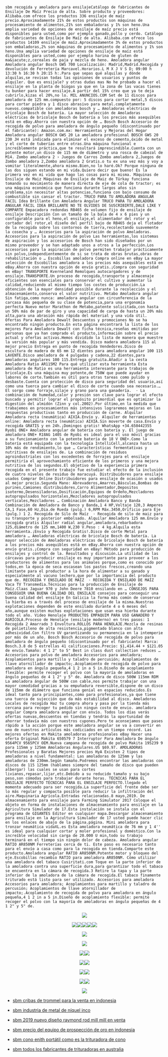 
```
sbm recogida y amoladora para ensilajeCatálogo de fabricantes de Ensilaje De Maíz Precio de alta. Sobre producto y proveedores: Alibaba.com ofrece los productos 336 ensilaje de maíz precio.Aproximadamente 21% de estos productos son máquinas de procesamiento de alimentos,21% son embaladoras y 1% son heno.Una amplia variedad de opciones de ensilaje de maíz precio está disponibles para usted,como por ejemplo ganado,pollo y cerdo. Catálogo de fabricantes de Ensilaje De Maíz de alta. Alibaba.com ofrece los productos 14109 ensilaje de maíz.Aproximadamente 3% de estos productos son embaladoras,2% son máquinas de procesamiento de alimentos y 1% son heno.Una amplia variedad de opciones de ensilaje de maíz está disponibles para usted,como por ejemplo harina de gluten de ma&iacute;z,cereales de paja y mezcla de heno. Amoladora angular Amoladora angular Bosch GWS 700 Localización: Madrid,Madrid.Recogida y devolución de Ferretería Marcavel.Horarios.L M X J V S D; 09:00 h 13:30 h 16:30 h 20:15 h:.Para que sepas qué alquilas y dónde alquilas,se revisan todas las opiniones de usuarios y puntos de alquiler. Que es ensijale? y otras dudas mas No he probado a hacer el ensilaje en la planta de biogas ya que en la zona de las vacas tienes tu bunker para hacer ensilaje.A partir del 15% creo que ya te deja cubrirlo,kizas el 20%,no lo. MIL ANUNCIOS.COM Set de 11 discos para amoladora de 125 mm.compuesto por: 5 discos para cortar metal,5 discos para cortar piedra y 1 disco abrasivo para metal.completamente nuevos.compatible con amoladoras bosch y … Amoladoras eléctricas de bricolaje Bosch de batería. La mayor selección de Amoladoras eléctricas de bricolaje Bosch de batería a los precios más asequibles está en eBay.Ahorra con nuestra opción de … Bosch Bosch Accesorio de recogida de polvo para amoladora de ángulo pequeño (discontinuado por el fabricante): Amazon.com.mx: Herramientas y Mejoras del Hogar Amoladora angular BOSCH GWS 20 La amoladora profesional BOSCH GWS 20 230 JH está indicada para eliminar el exceso de cemento,óxido de metal y el corte de tuberías entre otras.Una máquina funcional e increíblemente práctica,que te resultará imprescindible.Cuenta con un potente motor,un disco de 115 mm de diámetro y una rosca de cabezal de M14. Zombo amoladora 2 › Juegos de Carros Zombo amoladora 2,Juegos de Zombo amoladora 2,Zombo amoladora 2 Gratis.o tu ex una vez más y voy a vomitar literalmente,ahora mismo.Bien,no lo haré.Ok? Porque ninguna de las dos siguen estando en mi vida.Quiero decir que bueno! Es la primera vez en mi vida que hago las cosas para mi misma. Máquinas de Ensilaje de Maiz Máquinas de Ensilaje de Maiz de Türkay funciona tomando su movimiento de manera directa de eje de cola de tractor; es una máquina económica que funciona durante largos años sin problema,sin necesitar altas potencias,funciona con bajo consumo de combustible sin cansar el tractor. TRUCO PARA TU AMOLADORA ANGULAR FÁCIL Idea Brillante Con Amoladora Angular TRUCO PARA TU AMOLADORA ANGULAR FÁCIL IDEA BRILLANTE NO TE OLVIDES DE SUSCRIBIRTE,DALE LIKE Y COMPARTE Empacadora redondas RB465 de volumen fijo de ensilaje de ensilaje Descripción Con un tamaño de la bala de 4 x 6 pies y un configurable para el heno,el ensilaje,el alimentador del rotor y el cortador del rotor,el diseño del perfil bajo de RB465 deja el flotador de la recogida sobre los contornos de tierra,recolectando suavemente la cosecha y … Accesorios para la aspiración de polvo Amoladoras. Accesorios para la aspiración de polvo Las herramientas,los sistemas de aspiración y los accesorios de Bosch han sido diseñados por un mismo proveedor y se han adaptado unos a otros a la perfección.Los accesorios para la aspiración de polvo permiten trabajar prácticamente sin polvo,independientemente de si se trata de obras brutas,obras de rehabilitación o … Escobillas amoladora Compra online en eBay La mayor selección de Escobillas amoladora a los precios más asequibles está en eBay.Ahorra con nuestra opción de envío gratis.¡Compra con seguridad en eBay! TRANSPORTE Kverneland Remolques autocargadores y de ensilaje.TRANSPORTE.Un proceso de recogida,transporte y almacenaje eficientes son esenciales para conservar el cultivo y aumentar la calidad,reduciendo al mismo tiempo los costes de producción.La obtención de la mayor densidad possible durante la recolección y el almacenamiento,conserva el valor nutritivo. Metabo Amoladora angular Sin fatiga,como nunca: amoladora angular con circunferencia de la carcasa más pequeña de su clase de potencia,para una ergonomía perfecta Nuevo motor Marathon de Metabo,patente solicitada,con hasta un 50% más de par de giro y una capacidad de carga de hasta un 20% más alta,para una abrasión más rápida del material y una vida útil. Ofertas Para Amoladora Dewalt Descuentos y promociones No se ha encontrado ningún producto.En esta página encontrará la lista de los mejores Para Amoladora Dewalt con ficha técnica,reseñas emitidas por personas que ya han comprado el producto,información sobre el precio actual y ofertas activas.Hemos dividido la lista de manera que muestre la versión más popular y más vendida. Disco madera amoladora 115 al mejor precio Entrega en punto de recogida Vendedores.Disco de escultura de madera de 65 mm 12 dientes para amoladora angular 100 115 LAVENTE.Disco amoladora de 4 pulgadas y cadena,22 dientes,para amoladoras angulares 100 115.Entrega gratuita.Añadir a la cesta Amoladora Ratio AR115M2 Para qué utilizar esta herramienta Esta amoladora de Ratio es una herramienta interesante para trabajos de bricolaje.Es una máquina muy potente,de 750W que puede ayudar en labores de corte.También es útil para otras tareas como pulido y desbaste.Cuenta con protección de disco para seguridad del usuario,así como una tuerca para cambiar el disco de corte cuando sea necesario.… El sorgo como forraje,silaje y grano para una ganadería.  · La combinación de humedad,calor y presión son clave para lograr el efecto buscado y permitir lograr el propósito primordial que es optimizar la digestión del almidón (Zinn y col.2002).Por último,en la medida que trabajemos en procesamientos más intensivos lograremos mejoras en las respuestas productivas tanto en producción de carne. Alquilar Amoladora recta (neumática) AIXIA.Envío y. Alquiler de herramientas online: Amoladora recta (neumática) AIXIA.Sin moverte de casa.Envío y recogida GRATIS y en 24h.¡Domingos gratis! WhatsApp +34.650442355 Ryobi ONE+ Amoladora angular de batería con batería y. El juego de amoladora ONE+ R18AG 140S de Ryobi es ideal para el uso móvil gracias a su funcionamiento con la potente batería de 18 V ONE+.Como la batería está equipada con la tecnología IntelliCell,alcanza hasta un 10% más de rendimiento,lo que … Características fermentativas y nutritivas de ensilajes de. La combinación de residuos agroindustriales con los excedentes de forrajes para el ensilaje permitiría el aprovechamiento eficiente de los primeros y una mejora nutritiva de los segundos.El objetivo de la experiencia primera recogida en el presente trabajo fue estudiar el efecto de la inclusión de cuatro niveles de residuo de maracuyá. Distribuidores para ensilaje usados Comprar Online Distribuidores para ensilaje de ocasión o usados al mejor precio.Segunda Mano: Abrevaderos,Amarres,Básculas,Bombas de purines,Camiones distribuidores,Carro Alimentador,Depositos isotermo,Desensiladoras,Dosificación,Equipos de Ordeño,Mezcladores autopropulsados horizontales,Mezcladores autopropulsados verticales,Mezcladores … Combinación Amoladora Banco y Banda Combinación de Amoladora de Banco y Banda,1 4 HP,Voltaje 120,3 Amperes CA,1 Fase,60 Hz,Dia.de Rueda (pulg.) 6,RPM Máx.3450,Orificio para Eje (pulg.) 1 2. Recogida de Silo de Maíz  · Recogida de silo de maiz para su transporte y posterior embolsado. Alquilar Amoladora 125 mm.Envío y recogida gratis Alquiler radial angular,amoladora,rebarbadora 125,diámetro de 125 mm,1400 W,230 V.Peso : 4 kg.Alquila esta herramienta.¡Envío y Recogida Gratis!.Disco de corte Metal para amoladora … Amoladoras eléctricas de bricolaje Bosch de batería. La mayor selección de Amoladoras eléctricas de bricolaje Bosch de batería a los precios más asequibles está en eBay.Ahorra con nuestra opción de envío gratis.¡Compra con seguridad en eBay! Método para producción de ensilajes y control de la. Resultados y discusión.La utilidad de las cárcavas para producir ensilaje es muy importante para proveer a los productores de alimentos para los animales porque,como es conocido por todos,en la época de seca escasean los pastos frescos,creando una limitante para el productor a la hora de alimentar a su ganado y especialmente al vacuno lechero,que por la importancia del producto que de. RECOGIDA Y ENSILADO DE MAÍZ  · RECOGIDA Y ENSILADO DE MAÍZ Vaca TV Transmedia.Técnicas para la producción de Ensilaje de Maíz.Claas Jaguar 970 y John Deere 7810 ensilando en … CONSEJOS PARA CONSEGUIR UNA BUENA CALIDAD DEL ENSILAJE consejos para conseguir una buena calidad del ensilaje En Galicia la forma más común de conservar la hierba es a través del proceso de ensilaje de la misma.Nuestras explotaciones dependen de este ensilado durante 4 o 6 meses del año,aunque existen muchas explotaciones que usan esa hierba durante todo el año. Video Henolaje PRODUCTOS EMPAQUIM PARA USO GANADERO Y AGRÍCOLA.Proceso de Henolaje (ensilaje moderno) en tres pasos: 1 Recogida 2 Amarrado 3 Envoltura.ROLLOS PARA HENOLAJE.Mezcla de resinas de polietileno de alta resistencia,pigmentado blanco con alta adhesividad.Con filtro UV garantizando su permanencia en la intemperie por más de un año. Bosch Bosch Accesorio de recogida de polvo para amoladora de ángulo pequeño (discontinuado por el fabricante) Marca: Bosch.3.8 de 5 estrellas 41 calificaciones.Precio: $1,414.44 + $121.05 de envío.Tamaño: 4 1 2" to 5" Best in class dust collection reduces … Accesorios para polvo de amoladora Accesorios para amoladora; Acoplamientos para martillo y taladro de percusión; Acoplamientos de llave atornillador de impacto;.Acoplamiento de recogida de polvo para amoladora en ángulo pequeña,4 1 2 in a 5 in.Diseño de acoplamiento flexible: permite recoger el polvo con la mayoría de amoladoras en ángulo pequeñas de 4 1 2" y 5" de. Amoladora de disco 500W 115mm RDM La amoladora ángular de 500W con cable,nos permite trabajar con una mayor comodidad gracias a su empuñadura reversible,dispone de un disco de 115mm de diámetro que funciona genial en espacios reducidos.Es ideal tanto para principiantes,como para profesionales,ya que tiene una tuerca de sujección que da más estabilidad al disco. Amoladoras Locales de recogida Haz tu compra ahora y pasa por la tienda más cercana para recoger tu pedido sin ningun costo de envio. amoladora angular Compra amoladora angular con envío. Todos los días verás ofertas nuevas,descuentos en tiendas y tendrás la oportunidad de ahorrar todavía más con nuestros cupones.Pero te aconsejamos que pases rápido a la acción porque este amoladora angular se va a convertir en uno de nuestros artículos más codiciados en un tiempo récord. Las mejores ofertas en Makita amoladoras profesionales eBay Hacer una oferta Original Makita 650579 7 Interruptor Para Amoladora De ángulo 9564PCV 9565PCV OEM.Nueva campana de recogida de polvo Makita 195239 9 para 115mm y 125mm Amoladoras Angulares.US $69.97. AMOLADORAS Profesionales y Baratas Mejores precios HyA Existen 2 tipos de amoladoras a nivel fundamental: Las amoladoras de 125mm y las amoladoras de 230mm.Según tamaño.Podremos encontrar las amoladoras con discos de 115 125mm (hablamos siempre del tamaño de disco que pueden albergar) las cuales se usan para cortes livianos,repasar,lijar,etc.Debido a su reducido tamaño y su bajo peso,son cómodas para trabajar durante horas. TÉCNICAS PARA EL ENSILAJE PERFECTO TÉCNICAS PARA EL ENSILAJE PERFECTO.llegado el momento adecuado para ser recogida.La superficie del frente debe ser lo más regular y compacta posible para reducir la infiltración del aire.Maquinaria Agrícola.Entradas relacionadas.8 mayo,2019. De almacenamiento para ensilaje para Farming Simulator 2017 Coloque el objeto en forma de instalaciones de almacenamiento para ensilaje en la Agricultura Simulador de 17.Esta instalación se instala con el programa de GIGANTES Editor en cualquier mapa.Descargar almacenamiento para ensilaje en la Agricultura Simulador de 17 usted puede hacer clic en los enlaces de abajo de la página.página. Mini amoladora para tronzar neumática vidaXL.es Esta amoladora neumática de 76 mm y 1 4'' es ideal para cualquier cortar y moler profesional y doméstico.Con la increíble velocidad sin carga de 20.000 U min,todo su trabajo terminará en el tiempo sin ningún dolor de cabeza. Amoladora angular RATIO AR850NM Ferreterías cerca de ti. Este paso es necesario tanto para el envío a casa como para la recogida en tienda.Comparte este producto.Amoladora angular RATIO AR850NM.Potente motor y bloqueo del eje.Escobillas recambio RATIO para amoladora AR850NM. Cómo utilizar una amoladora del tabaco Cusiritati.com Toque en la parte inferior de la amoladora contra una superficie dura,para garantizar todo el tabaco se encuentra en la cámara de recogida.3 Retire la tapa y la parte inferior de la amoladora de la cámara de recogida.El tabaco finamente triturado está listo para ser utilizado. Accesorios para amoladora Accesorios para amoladora; Acoplamientos para martillo y taladro de percusión; Acoplamientos de llave atornillador de impacto;.Acoplamiento de recogida de polvo para amoladora en ángulo pequeña,4 1 2 in a 5 in.Diseño de acoplamiento flexible: permite recoger el polvo con la mayoría de amoladoras en ángulo pequeñas de 4 1 2" y 5" de. 
```

<div align="center">

<a href="https://es-crusher.shibang-china.com/github&k=sbm+recogida+y+amoladora+para+ensilaje"><img src="https://static.shibang-china.com/es/crusher/logo.jpg"></a>

<a href="https://es-crusher.shibang-china.com/github&k=sbm+recogida+y+amoladora+para+ensilaje"><img src="https://static.shibang-china.com/es/crusher/index.jpg"></a><a href="https://es-crusher.shibang-china.com/material.htmlgithub&k=sbm+recogida+y+amoladora+para+ensilaje"><img src="https://static.shibang-china.com/es/crusher/material.jpg"></a><a href="https://es-crusher.shibang-china.com/application.htmlgithub&k=sbm+recogida+y+amoladora+para+ensilaje"><img src="https://static.shibang-china.com/es/crusher/application.jpg"></a><a href="https://es-crusher.shibang-china.com/aboutus.htmlgithub&k=sbm+recogida+y+amoladora+para+ensilaje"><img src="https://static.shibang-china.com/es/crusher/aboutus.jpg"></a><a href="https://es-crusher.shibang-china.com/contact.htmlgithub&k=sbm+recogida+y+amoladora+para+ensilaje"><img src="https://static.shibang-china.com/es/crusher/contact.jpg"></a>

<a href="https://es-crusher.shibang-china.com/github&k=sbm+recogida+y+amoladora+para+ensilaje"><img src="https://static.shibang-china.com/es/crusher/banner.jpg"></a>

<a href="https://swt.shibang-china.com/github&k=sbm+recogida+y+amoladora+para+ensilaje"><img src="https://static.shibang-china.com/es/crusher/text.jpg"></a>

<a href="https://swt.shibang-china.com/github&k=sbm+recogida+y+amoladora+para+ensilaje"><img src="https://static.shibang-china.com/es/crusher/chat.jpg"></a><a href="https://es-crusher.shibang-china.com/contact.htmlgithub&k=sbm+recogida+y+amoladora+para+ensilaje"><img src="https://static.shibang-china.com/es/crusher/message.jpg"></a>

<a href="https://es-crusher.shibang-china.com/products/pe.htmlgithub&k=sbm+recogida+y+amoladora+para+ensilaje"><img src="https://static.shibang-china.com/es/crusher/pe.jpg"></a><a href="https://es-crusher.shibang-china.com/products/pf.htmlgithub&k=sbm+recogida+y+amoladora+para+ensilaje"><img src="https://static.shibang-china.com/es/crusher/pf.jpg"></a>

<a href="https://es-crusher.shibang-china.com/products/hpt.htmlgithub&k=sbm+recogida+y+amoladora+para+ensilaje"><img src="https://static.shibang-china.com/es/crusher/hpt.jpg"></a><a href="https://es-crusher.shibang-china.com/products/vsi.htmlgithub&k=sbm+recogida+y+amoladora+para+ensilaje"><img src="https://static.shibang-china.com/es/crusher/vsi.jpg"></a>

<a href="https://es-crusher.shibang-china.com/products/klv.htmlgithub&k=sbm+recogida+y+amoladora+para+ensilaje"><img src="https://static.shibang-china.com/es/crusher/klv.jpg"></a><a href="https://es-crusher.shibang-china.com/products/portable.htmlgithub&k=sbm+recogida+y+amoladora+para+ensilaje"><img src="https://static.shibang-china.com/es/crusher/portable.jpg"></a>

<a href="https://swt.shibang-china.com/github&k=sbm+recogida+y+amoladora+para+ensilaje"><img src="https://static.shibang-china.com/es/crusher/case.jpg"></a>

</div>


* [sbm cribas de trommel para la venta en indonesia](sbm%20cribas%20de%20trommel%20para%20la%20venta%20en%20indonesia.md)

* [sbm industria de metal de níquel inco](sbm%20industria%20de%20metal%20de%20n%C3%ADquel%20inco.md)

* [sbm 2019 nuevo diseño raymond rod mill mill en venta](sbm%202019%20nuevo%20dise%C3%B1o%20raymond%20rod%20mill%20mill%20en%20venta.md)

* [sbm precio del equipo de prospección de oro en indonesia](sbm%20precio%20del%20equipo%20de%20prospecci%C3%B3n%20de%20oro%20en%20indonesia.md)

* [sbm cono enith portátil como es la trituradora de cono](sbm%20cono%20enith%20port%C3%A1til%20como%20es%20la%20trituradora%20de%20cono.md)

* [sbm todos los fabricantes de trituradoras en australia](sbm%20todos%20los%20fabricantes%20de%20trituradoras%20en%20australia.md)